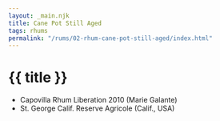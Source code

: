 ```yaml
---
layout: _main.njk
title: Cane Pot Still Aged
tags: rhums
permalink: "/rums/02-rhum-cane-pot-still-aged/index.html"
---
```

<!-- markdownlint-disable MD025 -->
# {{ title }}
<!-- markdownlint-disable MD025 -->

* Capovilla Rhum Liberation 2010 (Marie Galante)
* St. George Calif. Reserve Agricole (Calif., USA)
